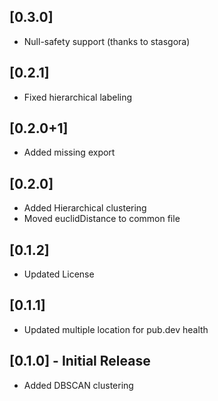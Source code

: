 ## [0.3.0]
- Null-safety support (thanks to stasgora)

## [0.2.1]
- Fixed hierarchical labeling

## [0.2.0+1]
- Added missing export

## [0.2.0]
- Added Hierarchical clustering
- Moved euclidDistance to common file

## [0.1.2]
- Updated License

## [0.1.1]
- Updated multiple location for pub.dev health

## [0.1.0] - Initial Release
- Added DBSCAN clustering
